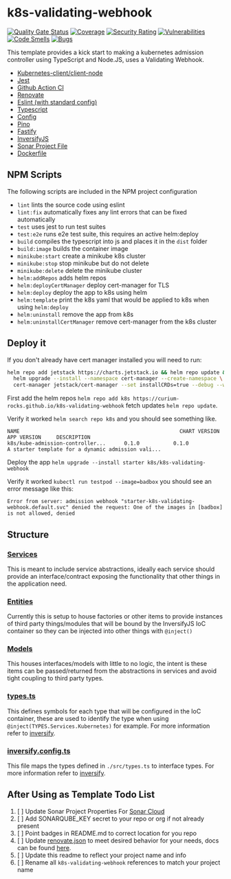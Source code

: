 # k8s-validating-webhook
[![Quality Gate Status](https://sonarcloud.io/api/project_badges/measure?project=curium-rocks_k8s-validating-webhook&metric=alert_status)](https://sonarcloud.io/summary/new_code?id=curium-rocks_k8s-validating-webhook) [![Coverage](https://sonarcloud.io/api/project_badges/measure?project=curium-rocks_k8s-validating-webhook&metric=coverage)](https://sonarcloud.io/summary/new_code?id=curium-rocks_k8s-validating-webhook) [![Security Rating](https://sonarcloud.io/api/project_badges/measure?project=curium-rocks_k8s-validating-webhook&metric=security_rating)](https://sonarcloud.io/summary/new_code?id=curium-rocks_k8s-validating-webhook) [![Vulnerabilities](https://sonarcloud.io/api/project_badges/measure?project=curium-rocks_k8s-validating-webhook&metric=vulnerabilities)](https://sonarcloud.io/summary/new_code?id=curium-rocks_k8s-validating-webhook) [![Code Smells](https://sonarcloud.io/api/project_badges/measure?project=curium-rocks_k8s-validating-webhook&metric=code_smells)](https://sonarcloud.io/summary/new_code?id=curium-rocks_k8s-validating-webhook) [![Bugs](https://sonarcloud.io/api/project_badges/measure?project=curium-rocks_k8s-validating-webhook&metric=bugs)](https://sonarcloud.io/summary/new_code?id=curium-rocks_k8s-validating-webhook)

This template provides a kick start to making a kubernetes admission controller using TypeScript and Node.JS, uses a Validating Webhook.
- [Kubernetes-client/client-node](https://github.com/kubernetes-client/javascript)
- [Jest](https://github.com/facebook/jest)
- [Github Action CI](.github/workflows/ci.yaml)
- [Renovate](https://github.com/renovatebot/renovate)
- [Eslint (with standard config)](https://github.com/standard/eslint-config-standard)
- [Typescript](https://github.com/Microsoft/TypeScript)
- [Config](https://github.com/node-config/node-config)
- [Pino](https://github.com/pinojs/pino)
- [Fastify](https://github.com/fastify/fastify)
- [InversifyJS](https://github.com/inversify/InversifyJS)
- [Sonar Project File](./sonar-project.properties)
- [Dockerfile](./Dockerfile)

## NPM Scripts
The following scripts are included in the NPM project configuration
- `lint` lints the source code using eslint
- `lint:fix` automatically fixes any lint errors that can be fixed automatically
- `test` uses jest to run test suites
- `test:e2e` runs e2e test suite, this requires an active helm:deploy
- `build` compiles the typescript into js and places it in the `dist` folder
- `build:image` builds the container image
- `minikube:start` create a minikube k8s cluster
- `minikube:stop` stop minikube but do not delete
- `minikube:delete` delete the minikube cluster
- `helm:addRepos` adds helm repos
- `helm:deployCertManager` deploy cert-manager for TLS
- `helm:deploy` deploy the app to k8s using helm
- `helm:template` print the k8s yaml that would be applied to k8s when using `helm:deploy`
- `helm:uninstall` remove the app from k8s
- `helm:uninstallCertManager` remove cert-manager from the k8s cluster

## Deploy it
If you don't already have cert manager installed you will need to run:

``` bash
helm repo add jetstack https://charts.jetstack.io && helm repo update && \
  helm upgrade --install --namespace cert-manager --create-namespace \
  cert-manager jetstack/cert-manager --set installCRDs=true --debug --wait
```

First add the helm repos `helm repo add k8s https://curium-rocks.github.io/k8s-validating-webhook` fetch updates `helm repo update`. 

Verify it worked `helm search repo k8s` and you should see something like.

```
NAME                                                    CHART VERSION   APP VERSION     DESCRIPTION                                       
k8s/kube-admission-controller...      0.1.0           0.1.0           A starter template for a dynamic admission vali...
```

Deploy the app `helm upgrade --install starter k8s/k8s-validating-webhook`

Verify it worked `kubectl run testpod --image=badbox` you should see an error message like this:

```
Error from server: admission webhook "starter-k8s-validating-webhook.default.svc" denied the request: One of the images in [badbox] is not allowed, denied
```

## Structure
### [Services](./src/services/)
This is meant to include service abstractions, ideally each service should provide an interface/contract 
exposing the functionality that other things in the application need.
### [Entities](./src/entities/)
Currently this is setup to house factories or other items to provide instances of third party things/modules that will be bound by the InversifyJS IoC container so they can be injected into other things with `@inject()`

### [Models](./src/models/)
This houses interfaces/models with little to no logic, the intent is these items can be passed/returned from the abstractions in services and avoid tight coupling to third party types.

### [types.ts](./src/types.ts)
This defines symbols for each type that will be configured in the IoC container, these are used to identify the type when using `@inject(TYPES.Services.Kubernetes)` for example. For more information refer to [inversify](https://github.com/inversify/InversifyJS).


### [inversify.config.ts](./src/inversify.config.ts)
This file maps the types defined in `./src/types.ts` to interface types. For more information refer to [inversify](https://github.com/inversify/InversifyJS).

## After Using as Template Todo List
1) [ ] Update Sonar Project Properties For [Sonar Cloud](https://sonarcloud.io)
2) [ ] Add SONARQUBE_KEY secret to your repo or org if not already present
3) [ ] Point badges in README.md to correct location for you repo
3) [ ] Update [renovate.json](./renovate.json) to meet desired behavior for your needs, docs can be found [here](https://docs.renovatebot.com).
4) [ ] Update this readme to reflect your project name and info
5) [ ] Rename all `k8s-validating-webhook` references to match your project name
